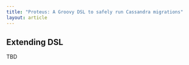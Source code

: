 ```yaml
---
title: "Proteus: A Groovy DSL to safely run Cassandra migrations"
layout: article
---
```


## Extending DSL

TBD